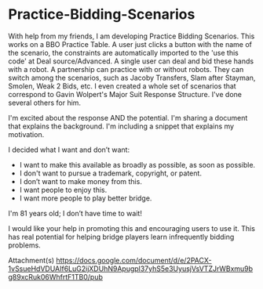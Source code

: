 # Practice-Bidding-Scenarios

With help from my friends, I am developing Practice Bidding Scenarios.  This works on a BBO Practice Table.  A user just clicks a button with the name of the scenario, the constraints are automatically imported to the 'use this code'  at Deal source/Advanced.  A single user can deal and bid these hands with a robot.  A partnership can practice with or without robots.  They can switch among the scenarios, such as Jacoby Transfers, Slam after Stayman, Smolen, Weak 2 Bids, etc.  I even created a whole set of scenarios that correspond to Gavin Wolpert's Major Suit Response Structure.  I've done several others for him.

I'm excited about the response AND the potential.  I'm sharing a document that explains the background.  I'm including a snippet that explains my motivation.

I decided what I want and don’t want:

  - I want to make this available as broadly as possible, as soon as possible.  
  - I don't want to pursue a trademark, copyright, or patent.
  - I don’t want to make money from this.
  - I want people to enjoy this.
  - I want more people to play better bridge.

I'm 81 years old; I don’t have time to wait!

I would like your help in promoting this and encouraging users to use it.  This has real potential for helping bridge players learn infrequently bidding problems.


Attachment(s)
https://docs.google.com/document/d/e/2PACX-1vSsueHdVDUAIf6LuG2ijXDUhN9Apugpl37yhS5e3UyusjVsVTZJrWBxmu9bg89xcRuk06WhfrtF1TB0/pub



